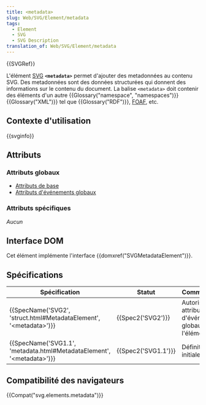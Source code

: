 ```yaml
---
title: <metadata>
slug: Web/SVG/Element/metadata
tags:
  - Element
  - SVG
  - SVG Description
translation_of: Web/SVG/Element/metadata
---
```

{{SVGRef}}

L'élément [SVG](/fr/docs/Web/SVG) **`<metadata>`** permet d'ajouter des metadonnées au contenu SVG. Des metadonnées sont des données structurées qui donnent des informations sur le contenu du document. La balise `<metadata>` doit contenir des éléments d'un autre {{Glossary("namespace", "namespaces")}} {{Glossary("XML")}} tel que {{Glossary("RDF")}}, [FOAF](https://fr.wikipedia.org/wiki/FOAF), etc.

## Contexte d'utilisation

{{svginfo}}

## Attributs

### Attributs globaux

- [Attributs de base](/fr/docs/Web/SVG/Attribute#Attributs_de_base)
- [Attributs d'événements globaux](/fr/docs/Web/SVG/Attribute#Événements_globaux)

### Attributs spécifiques

_Aucun_

## Interface DOM

Cet élément implémente l'interface {{domxref("SVGMetadataElement")}}.

## Spécifications

| Spécification                                                                                        | Statut                   | Commentaire                                                |
| ---------------------------------------------------------------------------------------------------- | ------------------------ | ---------------------------------------------------------- |
| {{SpecName('SVG2', 'struct.html#MetadataElement', '&lt;metadata&gt;')}}     | {{Spec2('SVG2')}} | Autorise les attributs d'événements globaux sur l'élément. |
| {{SpecName('SVG1.1', 'metadata.html#MetadataElement', '&lt;metadata&gt;')}} | {{Spec2('SVG1.1')}} | Définition initiale                                        |

## Compatibilité des navigateurs

{{Compat("svg.elements.metadata")}}
